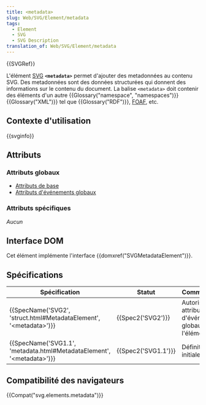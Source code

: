 ```yaml
---
title: <metadata>
slug: Web/SVG/Element/metadata
tags:
  - Element
  - SVG
  - SVG Description
translation_of: Web/SVG/Element/metadata
---
```

{{SVGRef}}

L'élément [SVG](/fr/docs/Web/SVG) **`<metadata>`** permet d'ajouter des metadonnées au contenu SVG. Des metadonnées sont des données structurées qui donnent des informations sur le contenu du document. La balise `<metadata>` doit contenir des éléments d'un autre {{Glossary("namespace", "namespaces")}} {{Glossary("XML")}} tel que {{Glossary("RDF")}}, [FOAF](https://fr.wikipedia.org/wiki/FOAF), etc.

## Contexte d'utilisation

{{svginfo}}

## Attributs

### Attributs globaux

- [Attributs de base](/fr/docs/Web/SVG/Attribute#Attributs_de_base)
- [Attributs d'événements globaux](/fr/docs/Web/SVG/Attribute#Événements_globaux)

### Attributs spécifiques

_Aucun_

## Interface DOM

Cet élément implémente l'interface {{domxref("SVGMetadataElement")}}.

## Spécifications

| Spécification                                                                                        | Statut                   | Commentaire                                                |
| ---------------------------------------------------------------------------------------------------- | ------------------------ | ---------------------------------------------------------- |
| {{SpecName('SVG2', 'struct.html#MetadataElement', '&lt;metadata&gt;')}}     | {{Spec2('SVG2')}} | Autorise les attributs d'événements globaux sur l'élément. |
| {{SpecName('SVG1.1', 'metadata.html#MetadataElement', '&lt;metadata&gt;')}} | {{Spec2('SVG1.1')}} | Définition initiale                                        |

## Compatibilité des navigateurs

{{Compat("svg.elements.metadata")}}
